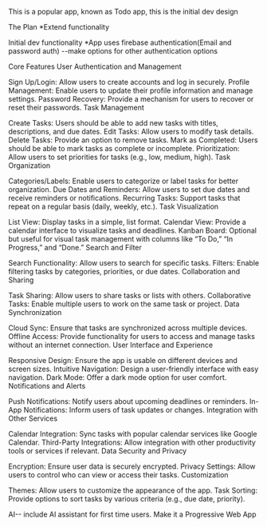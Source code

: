 This is a popular app, known as Todo app, this is the initial dev design

The Plan 
*Extend functionality

Initial dev functionality
*App uses firebase authentication(Email and password auth) --make options for other authentication options

Core Features
User Authentication and Management

Sign Up/Login: Allow users to create accounts and log in securely.
Profile Management: Enable users to update their profile information and manage settings.
Password Recovery: Provide a mechanism for users to recover or reset their passwords.
Task Management

Create Tasks: Users should be able to add new tasks with titles, descriptions, and due dates.
Edit Tasks: Allow users to modify task details.
Delete Tasks: Provide an option to remove tasks.
Mark as Completed: Users should be able to mark tasks as complete or incomplete.
Prioritization: Allow users to set priorities for tasks (e.g., low, medium, high).
Task Organization

Categories/Labels: Enable users to categorize or label tasks for better organization.
Due Dates and Reminders: Allow users to set due dates and receive reminders or notifications.
Recurring Tasks: Support tasks that repeat on a regular basis (daily, weekly, etc.).
Task Visualization

List View: Display tasks in a simple, list format.
Calendar View: Provide a calendar interface to visualize tasks and deadlines.
Kanban Board: Optional but useful for visual task management with columns like “To Do,” “In Progress,” and “Done.”
Search and Filter

Search Functionality: Allow users to search for specific tasks.
Filters: Enable filtering tasks by categories, priorities, or due dates.
Collaboration and Sharing

Task Sharing: Allow users to share tasks or lists with others.
Collaborative Tasks: Enable multiple users to work on the same task or project.
Data Synchronization

Cloud Sync: Ensure that tasks are synchronized across multiple devices.
Offline Access: Provide functionality for users to access and manage tasks without an internet connection.
User Interface and Experience

Responsive Design: Ensure the app is usable on different devices and screen sizes.
Intuitive Navigation: Design a user-friendly interface with easy navigation.
Dark Mode: Offer a dark mode option for user comfort.
Notifications and Alerts

Push Notifications: Notify users about upcoming deadlines or reminders.
In-App Notifications: Inform users of task updates or changes.
Integration with Other Services

Calendar Integration: Sync tasks with popular calendar services like Google Calendar.
Third-Party Integrations: Allow integration with other productivity tools or services if relevant.
Data Security and Privacy

Encryption: Ensure user data is securely encrypted.
Privacy Settings: Allow users to control who can view or access their tasks.
Customization

Themes: Allow users to customize the appearance of the app.
Task Sorting: Provide options to sort tasks by various criteria (e.g., due date, priority).

AI-- include AI assistant for first time users.
Make it a Progressive Web App
